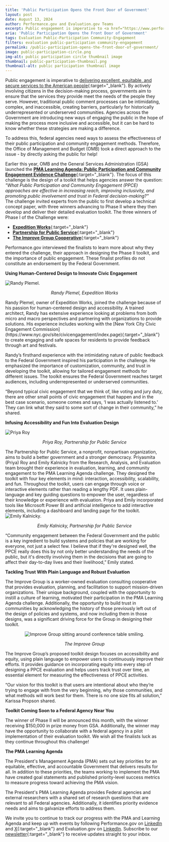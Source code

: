 ```yaml
---
title: 'Public Participation Opens the Front Door of Government'
layout: post
date: August 13, 2024
author: Performance.gov and Evaluation.gov Teams
excerpt: Public engagement is imperative to <a href="https://www.performance.gov/pma/cx/" target="_blank">delivering excellent, equitable, and secure services to the American people</a>....
aria: 'Public Participation Opens the Front Door of Government'
tags: Evaluation Public-Participation Community-Engagement
filters: evaluation public-participation community-engagement
permalink: /public-participation-opens-the-front-door-of-government/
image: public-participation-circle.png
img-alt: public participation circle thumbnail image
thumbnail: public-participation-thumbnail.png
thumbnail-alt: public participation thumbnail image
---
```


Public engagement is imperative to [delivering excellent, equitable, and secure services to the American people](https://www.performance.gov/pma/cx/){:target="_blank"}. By actively involving citizens in the decision-making process, governments aim to ensure that the services they provide meet the needs of the people they serve. However, traditional public comment processes can be intimidating, complex, and inaccessible, creating barriers, particularly for historically underrepresented or underserved communities. Agencies across the Government are introducing new ways of engaging the public in the hope of making the process more inclusive and accessible, but it can be hard to know whether these strategies are making a difference.

To address this, federal agencies need ways to assess the effectiveness of their public participation and community engagement methods. Therefore, the Office of Management and Budget (OMB) took a direct approach to the issue - by directly asking the public for help!

Earlier this year, OMB and the General Services Administration (GSA) launched the [**PMA Learning Agenda: Public Participation and Community Engagement Evidence Challenge**](https://www.challenge.gov/?challenge=pmala){:target="_blank"}. The focus of this challenge is the design of a toolkit that helps agencies answer the question: *"What Public Participation and Community Engagement (PPCE) approaches are effective in increasing reach, improving inclusivity, and promoting public involvement and trust in Federal decision-making?"*\
The challenge invited experts from the public to first develop a technical concept paper, with three winners advancing to Phase II where they then develop and deliver their detailed evaluation toolkit. The three winners of Phase I of the Challenge were:

- [**Expedition Works**](https://expedition.works/){:target="_blank"}
- [**Partnership for Public Service**](https://ourpublicservice.org/){:target="_blank"}
- [**The Improve Group Cooperative**](https://theimprovegroup.com/){:target="_blank"}

Performance.gov interviewed the finalists to learn more about why they entered the challenge, their approach in designing the Phase II toolkit, and the importance of public engagement. These finalist profiles do not constitute an endorsement by the Federal Government.

**Using Human-Centered Design to Innovate Civic Engagement**

<img src="{{site.baseurl}}/assets/images/blog/plemel-bio.png" class="width-mobile margin-left-auto margin-right-auto display-block" alt="Randy Plemel."/> 
<div align="center"><p><em> Randy Plemel, Expedition Works</em></p></div>
Randy Plemel, owner of Expedition Works, joined the challenge because of his passion for human-centered design and accessibility. A trained architect, Randy has extensive experience looking at problems from both micro and macro perspectives and partnering with organizations to provide solutions. His experience includes working with the [New York City Civic Engagement Commission](https://www.nyc.gov/site/civicengagement/index.page){:target="_blank"} to create engaging and safe spaces for residents to provide feedback through art and festivals.

Randy’s firsthand experience with the intimidating nature of  public feedback to the Federal Government inspired his participation in the challenge. He emphasized the importance of customization, community, and trust in developing the toolkit, allowing for tailored engagement methods for different issues. The toolkit ensures the Federal Government reaches target audiences, including underrepresented or underserved communities. 

“Beyond typical civic engagement that we think of, like voting and jury duty, there are other small points of civic engagement that happen and in the best case scenario, someone comes and says, ‘I was actually listened to.’ They can link what they said to some sort of change in their community,” he shared.

**Infusing Accessibility and Fun Into Evaluation Design**

<img src="{{site.baseurl}}/assets/images/blog/priya-bio.png" class="width-mobile margin-left-auto margin-right-auto display-block" alt="Priya Roy"/> 
<div align="center"><p><em> Priya Roy, Partnership for Public Service</em></p></div>
The Partnership for Public Service, a nonprofit, nonpartisan organization, aims to build a better government and a stronger democracy. Priyasmita (Priya) Roy and Emily Kalnicky from the Research, Analysis, and Evaluation team brought their experience in evaluation, learning, and community engagement to the PMA Learning Agenda challenge. They designed the toolkit with four key elements in mind: interaction, accessibility, scalability, and fun. Throughout the toolkit, users can engage through voice or interactive elements rather than reading a lengthy PDF. It uses plain-language and key guiding questions to empower the user, regardless of their knowledge or experience with evaluation. Priya and Emily incorporated tools like Microsoft Power BI and artificial intelligence to add interactive elements, including a dashboard and landing page for the toolkit.

<img src="{{site.baseurl}}/assets/images/blog/emily-bio.png" class="width-mobile margin-left-auto margin-right-auto display-block" alt="Emily Kalnicky."/> 
<div align="center"><p><em> Emily Kalnicky, Partnership for Public Service</em></p></div>
“Community engagement between the Federal Government and the public is a key ingredient to build systems and policies that are working for everyone, not just a select few. I believe that if they're designed well, the PPCE really does this by not only better understanding the needs of the public, but it's directly involving them in the decisions that are going to affect their day-to-day lives and their livelihood,” Emily stated.

**Tackling Trust With Plain Language and Robust Evaluation**

The Improve Group is a worker-owned evaluation consulting cooperative that provides evaluation, planning, and facilitation to support mission-driven organizations. Their unique background, coupled with the opportunity to instill a culture of learning, motivated their participation in the PMA Learning Agenda challenge. Additionally, the opportunity to build trust in communities by acknowledging the history of those previously left out of the design of policies and systems, and now including them in those designs, was a significant driving force for the Group in designing their toolkit.

<div align="center" class="margin-left-auto margin-right-auto"> <img src="{{site.baseurl}}/assets/images/blog/team-photo.png" alt="Improve Group sitting around conference table smiling."> </div>
<div align="center"><p><em> The Improve Group</em></p></div>

The Improve Group’s proposed toolkit design focuses on accessibility and equity, using plain language to empower users to continuously improve their efforts. It provides guidance on incorporating equity into every step of designing a PPCE evaluation and helps users track trust over time, an essential element for measuring the effectiveness of PPCE activities. 

“Our vision for this toolkit is that users are intentional about who they’re trying to engage with from the very beginning, why those communities, and what methods will work best for them. There is no one size fits all solution,” Karissa Propson shared.

**Toolkit Coming Soon to a Federal Agency Near You**

The winner of Phase II will be announced this month, with the winner receiving $150,000 in prize money from GSA. Additionally, the winner may have the opportunity to collaborate with a federal agency in a pilot implementation of their evaluation toolkit. We wish all the finalists luck as they continue throughout this challenge!

**The PMA Learning Agenda**

The President's Management Agenda (PMA) sets out key priorities for an equitable, effective, and accountable Government that delivers results for all. In addition to these priorities, the teams working to implement the PMA have created goal statements and published priority-level success metrics to measure progress toward achieving the PMA vision.

The President's PMA Learning Agenda provides Federal agencies and external researchers with a shared set of research questions that are relevant to all Federal agencies. Additionally, it identifies priority evidence needs and aims to galvanize efforts to address them.

We invite you to continue to track our progress with the PMA and Learning Agenda and keep up with events by following Performance.gov on <a href="https://www.linkedin.com/company/performance-gov/" target="_blank" aria-label="Performance.gov linkedIn">LinkedIn</a> and [X](https://x.com/PerformanceGov){:target="_blank"} and Evaluation.gov on <a href="https://www.linkedin.com/company/evaluation-gov/" target="_blank" aria-label="Evaluation.gov LinkedIn">LinkedIn</a>. Subscribe to our [newsletter](https://public.govdelivery.com/accounts/USGSA/subscriber/new?topic_id=USGSA_916){:target="_blank"} to receive updates straight to your inbox.
